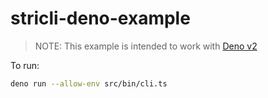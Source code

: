 # stricli-deno-example

> NOTE: This example is intended to work with [Deno v2](https://deno.com/blog/v2.0-release-candidate)

To run:

```bash
deno run --allow-env src/bin/cli.ts
```
